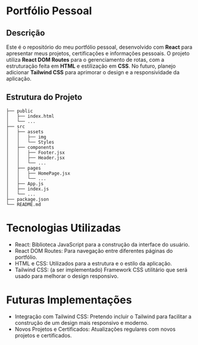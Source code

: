 # Portfólio Pessoal

## Descrição

Este é o repositório do meu portfólio pessoal, desenvolvido com **React** para apresentar meus projetos, certificações e informações pessoais. O projeto utiliza **React DOM Routes** para o gerenciamento de rotas, com a estruturação feita em **HTML** e estilização em **CSS**. No futuro, planejo adicionar **Tailwind CSS** para aprimorar o design e a responsividade da aplicação.

## Estrutura do Projeto

```
├── public
│   ├── index.html
│   └── ...
├── src
│   ├── assets
│   │   ├── img
│   │   └── Styles
│   ├── components
│   │   ├── Footer.jsx
│   │   ├── Header.jsx
│   │   └── ...
│   ├── pages
│   │   ├── HomePage.jsx
│   │   └── ...
│   ├── App.js
│   ├── index.js
│   └── ...
├── package.json
└── README.md
```
# Tecnologias Utilizadas
- React: Biblioteca JavaScript para a construção da interface do usuário.
- React DOM Routes: Para navegação entre diferentes páginas do portfólio.
- HTML e CSS: Utilizados para a estrutura e o estilo da aplicação.
- Tailwind CSS: (a ser implementado) Framework CSS utilitário que será usado para melhorar o design responsivo.


# Futuras Implementações
- Integração com Tailwind CSS: Pretendo incluir o Tailwind para facilitar a construção de um design mais responsivo e moderno.
- Novos Projetos e Certificados: Atualizações regulares com novos projetos e certificados.
